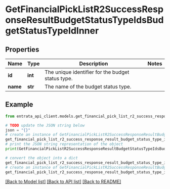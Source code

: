 # GetFinancialPickListR2SuccessResponseResultBudgetStatusTypeIdsBudgetStatusTypeIdInner


## Properties

Name | Type | Description | Notes
------------ | ------------- | ------------- | -------------
**id** | **int** | The unique identifier for the budget status type. | 
**name** | **str** | The name of the budget status type. | 

## Example

```python
from entrata_api_client.models.get_financial_pick_list_r2_success_response_result_budget_status_type_ids_budget_status_type_id_inner import GetFinancialPickListR2SuccessResponseResultBudgetStatusTypeIdsBudgetStatusTypeIdInner

# TODO update the JSON string below
json = "{}"
# create an instance of GetFinancialPickListR2SuccessResponseResultBudgetStatusTypeIdsBudgetStatusTypeIdInner from a JSON string
get_financial_pick_list_r2_success_response_result_budget_status_type_ids_budget_status_type_id_inner_instance = GetFinancialPickListR2SuccessResponseResultBudgetStatusTypeIdsBudgetStatusTypeIdInner.from_json(json)
# print the JSON string representation of the object
print(GetFinancialPickListR2SuccessResponseResultBudgetStatusTypeIdsBudgetStatusTypeIdInner.to_json())

# convert the object into a dict
get_financial_pick_list_r2_success_response_result_budget_status_type_ids_budget_status_type_id_inner_dict = get_financial_pick_list_r2_success_response_result_budget_status_type_ids_budget_status_type_id_inner_instance.to_dict()
# create an instance of GetFinancialPickListR2SuccessResponseResultBudgetStatusTypeIdsBudgetStatusTypeIdInner from a dict
get_financial_pick_list_r2_success_response_result_budget_status_type_ids_budget_status_type_id_inner_from_dict = GetFinancialPickListR2SuccessResponseResultBudgetStatusTypeIdsBudgetStatusTypeIdInner.from_dict(get_financial_pick_list_r2_success_response_result_budget_status_type_ids_budget_status_type_id_inner_dict)
```
[[Back to Model list]](../README.md#documentation-for-models) [[Back to API list]](../README.md#documentation-for-api-endpoints) [[Back to README]](../README.md)


